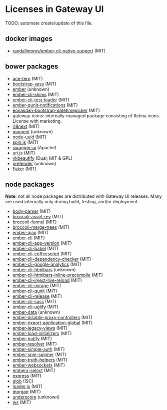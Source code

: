 # Licenses in Gateway UI

TODO:  automate create/update of this file.


## docker images
* [randallmorey/ember-cli-native-support](https://github.com/randallmorey/docker-ember-cli-native-support/blob/master/LICENSE.md) (MIT)


## bower packages
* [ace-tern](https://github.com/sevin7676/Ace.Tern/blob/master/LICENSE) (MIT)
* [bootstrap-sass](https://github.com/twbs/bootstrap-sass/blob/v3.3.5/LICENSE) (MIT)
* [ember](https://github.com/emberjs/ember.js/blob/v2.2.0/LICENSE) (unknown)
* [ember-cli-shims](https://github.com/ember-cli/ember-cli-shims/blob/master/LICENSE.md) (MIT)
* [ember-cli-test-loader](https://github.com/ember-cli/ember-cli-test-loader/blob/master/LICENSE.md) (MIT)
* [ember-qunit-notifications](https://github.com/DockYard/ember-qunit-notifications) (MIT)
* [eonasdan-bootstrap-datetimepicker](https://github.com/Eonasdan/bootstrap-datetimepicker/blob/master/LICENSE) (MIT)
* gateway-icons:  internally-managed package consisting of Retina icons.  License with marketing.
* [i18next](https://github.com/i18next/i18next/blob/master/LICENSE) (MIT)
* [moment](https://github.com/moment/moment/blob/develop/LICENSE) (unknown)
* [node-uuid](https://github.com/broofa/node-uuid/blob/master/LICENSE.md) (MIT)
* [spin.js](https://github.com/fgnass/spin.js/blob/master/LICENSE.md) (MIT)
* [swagger-ui](https://github.com/swagger-api/swagger-ui/blob/master/LICENSE) (Apache)
* [uri.js](https://github.com/medialize/URI.js/blob/gh-pages/LICENSE.txt) (MIT)
* [vkbeautify](https://github.com/vkiryukhin/vkBeautify) (Dual; MIT & GPL)
* [pretender](https://github.com/pretenderjs/pretender/blob/master/LICENSE) (unknown)
* [Faker](https://github.com/Marak/faker.js/blob/master/MIT-LICENSE.txt) (MIT)


## node packages

**Note**: not all node packages are distributed with Gateway UI releases.  Many
are used internally only during build, testing, and/or deployment.

* [body-parser](https://github.com/expressjs/body-parser/blob/master/LICENSE) (MIT)
* [broccoli-asset-rev](https://github.com/rickharrison/broccoli-asset-rev/blob/master/LICENSE) (MIT)
* [broccoli-funnel](https://github.com/broccolijs/broccoli-funnel/blob/master/LICENSE) (MIT)
* [broccoli-merge-trees](https://github.com/broccolijs/broccoli-merge-trees/blob/master/LICENSE) (MIT)
* [ember-ajax](https://github.com/ember-cli/ember-ajax/blob/master/LICENSE.md) (MIT)
* [ember-cli](https://github.com/ember-cli/ember-cli/blob/master/LICENSE.md) (MIT)
* [ember-cli-app-version](https://github.com/EmberSherpa/ember-cli-app-version/blob/master/LICENSE.md) (MIT)
* [ember-cli-babel](https://github.com/babel/ember-cli-babel/blob/master/LICENSE) (MIT)
* [ember-cli-coffeescript](https://github.com/kimroen/ember-cli-coffeescript/blob/master/LICENSE.md) (MIT)
* [ember-cli-dependency-checker](https://github.com/quaertym/ember-cli-dependency-checker/blob/master/LICENSE.md) (MIT)
* [ember-cli-google-analytics](https://github.com/pgrippi/ember-cli-google-analytics/blob/master/LICENSE) (MIT)
* [ember-cli-htmlbars](https://github.com/ember-cli/ember-cli-htmlbars) (unknown)
* [ember-cli-htmlbars-inline-precompile](https://github.com/pangratz/ember-cli-htmlbars-inline-precompile/blob/master/LICENSE.md) (MIT)
* [ember-cli-inject-live-reload](https://github.com/rwjblue/ember-cli-inject-live-reload/blob/master/LICENSE.md) (MIT)
* [ember-cli-mirage](https://github.com/samselikoff/ember-cli-mirage/blob/master/LICENSE.md) (MIT)
* [ember-cli-qunit](https://github.com/ember-cli/ember-cli-qunit/blob/master/LICENSE.md) (MIT)
* [ember-cli-release](https://github.com/lytics/ember-cli-release/blob/master/LICENSE.md) (MIT)
* [ember-cli-sass](https://github.com/aexmachina/ember-cli-sass/blob/master/LICENSE.md) (MIT)
* [ember-cli-uglify](https://github.com/ember-cli/ember-cli-uglify/blob/master/LICENSE.md) (MIT)
* [ember-data](https://github.com/emberjs/data/blob/master/LICENSE) (unknown)
* [ember-disable-proxy-controllers](https://github.com/cibernox/ember-disable-proxy-controllers/blob/master/LICENSE.md) (MIT)
* [ember-export-application-global](https://github.com/ember-cli/ember-export-application-global/blob/master/LICENSE.md) (MIT)
* [ember-legacy-views](https://github.com/emberjs/ember-legacy-views/blob/master/LICENSE.md) (MIT)
* [ember-load-initializers](https://github.com/ember-cli/ember-load-initializers/blob/master/LICENSE.md) (MIT)
* [ember-notify](https://github.com/aexmachina/ember-notify/blob/master/LICENSE.md) (MIT)
* [ember-resolver](https://github.com/ember-cli/ember-resolver/blob/master/LICENSE.md) (MIT)
* [ember-simple-auth](https://github.com/simplabs/ember-simple-auth/blob/master/LICENSE) (MIT)
* [ember-spin-spinner](https://github.com/RSSchermer/ember-spin-spinner/blob/master/LICENSE.md) (MIT)
* [ember-truth-helpers](https://github.com/jmurphyau/ember-truth-helpers/blob/master/LICENSE.md) (MIT)
* [ember-websockets](https://github.com/thoov/ember-websockets/blob/master/LICENSE.md) (MIT)
* [emberx-select](https://github.com/thefrontside/emberx-select/blob/master/LICENSE.md) (MIT)
* [express](https://github.com/expressjs/express/blob/master/LICENSE) (MIT)
* [glob](https://github.com/isaacs/node-glob/blob/master/LICENSE) (ISC)
* [loader.js](https://github.com/ember-cli/loader.js/blob/master/LICENSE.md) (MIT)
* [morgan](https://github.com/expressjs/morgan/blob/master/LICENSE) (MIT)
* [underscore](https://github.com/jashkenas/underscore/blob/master/LICENSE) (unknown)
* [ws](https://github.com/websockets/ws) (MIT)
